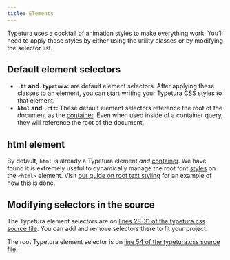 ```yaml
---
title: Elements
---
```


Typetura uses a cocktail of animation styles to make everything work. You’ll need to apply these styles by either using the utility classes or by modifying the selector list.

## Default element selectors

- **`.tt` and`.typetura`:** are default element selectors. After applying these classes to an element, you can start writing your Typetura CSS styles to that element.
- **`html` and `.rtt`:** These default element selectors reference the root of the document as the [container](/reference/containers). Even when used inside of a container query, they will reference the root of the document.

## html element

By default, `html` is already a Typetura element _and_ [container](/reference/containers). We have found it is extremely useful to dynamically manage the root font [styles](/reference/styles) on the `<html>` element. Visit [our guide on root text styling](/guides/root-text) for an example of how this is done.

## Modifying selectors in the source

The Typetura element selectors are on [lines 28-31 of the typetura.css source file](https://github.com/Typetura/Typetura/blob/v4/typetura.css#L28-L31). You can add and remove selectors there to fit your project.

The root Typetura element selector is on [line 54 of the typetura.css source file](https://github.com/Typetura/Typetura/blob/v4/typetura.css#L54).
